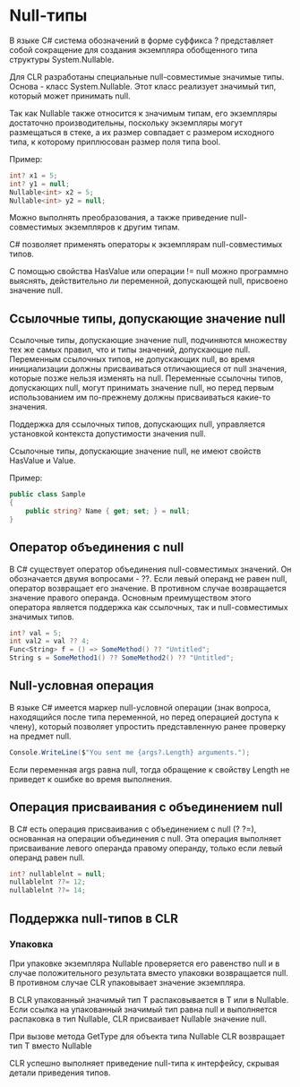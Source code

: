 # Null-типы

В языке C# система обозначений в форме суффикса ? представляет собой сокращение для создания экземпляра обобщенного типа структуры System.Nullable<T>.

Для CLR разработаны специальные null-совместимые значимые типы. Основа - класс System.Nullable<T>. Этот класс реализует значимый тип, который может принимать null.

Так как Nullable<T> также относится к значимым типам, его экземпляры достаточно производительны, поскольку экземпляры могут размещаться в стеке, а их размер совпадает с размером исходного типа, к которому приплюсован размер поля типа bool.

Пример:

```csharp
int? x1 = 5;
int? y1 = null;
Nullable<int> x2 = 5;
Nullable<int> y2 = null;
```

Можно выполнять преобразования, а также приведение null-совместимых экземпляров к другим типам.

C# позволяет применять операторы к экземплярам null-совместимых типов.

С помощью свойства HasValue или операции != null можно программно выяснять, действительно ли переменной, допускающей null, присвоено значение null.

## Ссылочные типы, допускающие значение null

Ссылочные типы, допускающие значение null, подчиняются множеству тех же самых правил, что и типы значений, допускающие null. Переменным ссылочных типов, не допускающих null, во время инициализации должны присваиваться отличающиеся от null значения, которые позже нельзя изменять на null. Переменные ссылочны типов, допускающих null, могут принимать значение null, но перед первым использованием им по-прежнему должны присваиваться какие-то значения.

Поддержка для ссылочных типов, допускающих null, управляется установкой контекста допустимости значения null.

Cсылочные типы, допускающие значение null, не имеют свойств HasValue и Value.

Пример:

```csharp
public class Sample
{
    public string? Name { get; set; } = null;
}
```

## Оператор объединения с null

В C# существует оператор объединения null-совместимых значений. Он обозначается двумя вопросами - ??. Если левый операнд не равен null, оператор возвращает его значение. В противном случае возвращается значение правого операнда. Основным преимуществом этого оператора является поддержка как ссылочных, так и null-совместимых значимых типов.

```csharp
int? val = 5;
int val2 = val ?? 4;
Func<String> f = () => SomeMethod() ?? "Untitled";
String s = SomeMethod1() ?? SomeMethod2() ?? "Untitled";
```

## Null-условная операция

В языке C# имеется маркер null-условной операции (знак вопроса, находящийся после типа переменной, но перед операцией доступа к члену), который позволяет упростить представленную ранее проверку на предмет null.

```csharp
Console.WriteLine($"You sent me {args?.Length} arguments.");
```

Если переменная args равна null, тогда обращение к свойству Length не приведет к ошибке во время выполнения.

## Операция присваивания с объединением null

В C# есть операция присваивания с объединением с null (? ?=), основанная на операции объединения с null. Эта операция выполняет присваивание левого операнда правому операнду, только если левый операнд равен null.

```csharp
int? nullablelnt = null;
nullablelnt ??= 12;
nullablelnt ??= 14;
```

## Поддержка null-типов в CLR

### Упаковка

При упаковке экземпляра Nullable<T> проверяется его равенство null и в случае положительного результата вместо упаковки возвращается null. В противном случае CLR упаковывает значение экземпляра.

В CLR упакованный значимый тип T распаковывается в T или в Nullable<T>. Если ссылка на упакованный значимый тип равна null и выполняется распаковка в тип Nullable<T>, CLR присваивает Nullable<T> значение null.

При вызове метода GetType для объекта типа Nullable<T> CLR возвращает тип T вместо Nullable<T>

CLR успешно выполняет приведение null-типа к интерфейсу, скрывая детали приведения типов.




